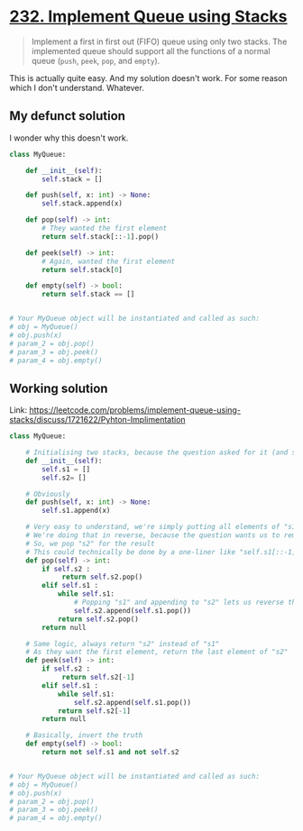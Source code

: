 # [232. Implement Queue using Stacks](https://leetcode.com/problems/implement-queue-using-stacks/)

> Implement a first in first out (FIFO) queue using only two stacks. The implemented queue should support all the functions of a normal queue (`push`, `peek`, `pop`, and `empty`).

This is actually quite easy. And my solution doesn't work. For some reason which I don't understand. Whatever.

## My defunct solution

I wonder why this doesn't work.

```python
class MyQueue:

    def __init__(self):
        self.stack = []

    def push(self, x: int) -> None:
        self.stack.append(x)

    def pop(self) -> int:
        # They wanted the first element
        return self.stack[::-1].pop()

    def peek(self) -> int:
        # Again, wanted the first element
        return self.stack[0]

    def empty(self) -> bool:
        return self.stack == []


# Your MyQueue object will be instantiated and called as such:
# obj = MyQueue()
# obj.push(x)
# param_2 = obj.pop()
# param_3 = obj.peek()
# param_4 = obj.empty()
```

## Working solution

Link: https://leetcode.com/problems/implement-queue-using-stacks/discuss/1721622/Pyhton-Implimentation

```python
class MyQueue:

    # Initialising two stacks, because the question asked for it (and some test cases will fail as I will explain)
    def __init__(self):
        self.s1 = []
        self.s2= []

    # Obviously
    def push(self, x: int) -> None:
        self.s1.append(x)

    # Very easy to understand, we're simply putting all elements of "s1" into "s2"
    # We're doing that in reverse, because the question wants us to remove the first element of the list instead of the last
    # So, we pop "s2" for the result
    # This could technically be done by a one-liner like "self.s1[::-1].pop()" but that doesn't work with a test case
    def pop(self) -> int:
        if self.s2 :
             return self.s2.pop()
        elif self.s1 :
            while self.s1:
                # Popping "s1" and appending to "s2" lets us reverse the order of elements from "s1" to "s2"
                self.s2.append(self.s1.pop())
            return self.s2.pop()
        return null

    # Same logic, always return "s2" instead of "s1"
    # As they want the first element, return the last element of "s2"
    def peek(self) -> int:
        if self.s2 :
             return self.s2[-1]
        elif self.s1 :
            while self.s1:
                self.s2.append(self.s1.pop())
            return self.s2[-1]
        return null

    # Basically, invert the truth
    def empty(self) -> bool:
        return not self.s1 and not self.s2


# Your MyQueue object will be instantiated and called as such:
# obj = MyQueue()
# obj.push(x)
# param_2 = obj.pop()
# param_3 = obj.peek()
# param_4 = obj.empty()
```

